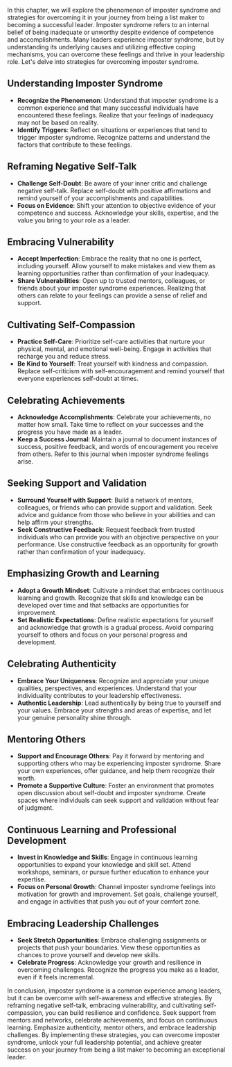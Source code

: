 
In this chapter, we will explore the phenomenon of imposter syndrome and strategies for overcoming it in your journey from being a list maker to becoming a successful leader. Imposter syndrome refers to an internal belief of being inadequate or unworthy despite evidence of competence and accomplishments. Many leaders experience imposter syndrome, but by understanding its underlying causes and utilizing effective coping mechanisms, you can overcome these feelings and thrive in your leadership role. Let's delve into strategies for overcoming imposter syndrome.

Understanding Imposter Syndrome
-------------------------------

* **Recognize the Phenomenon**: Understand that imposter syndrome is a common experience and that many successful individuals have encountered these feelings. Realize that your feelings of inadequacy may not be based on reality.
* **Identify Triggers**: Reflect on situations or experiences that tend to trigger imposter syndrome. Recognize patterns and understand the factors that contribute to these feelings.

Reframing Negative Self-Talk
----------------------------

* **Challenge Self-Doubt**: Be aware of your inner critic and challenge negative self-talk. Replace self-doubt with positive affirmations and remind yourself of your accomplishments and capabilities.
* **Focus on Evidence**: Shift your attention to objective evidence of your competence and success. Acknowledge your skills, expertise, and the value you bring to your role as a leader.

Embracing Vulnerability
-----------------------

* **Accept Imperfection**: Embrace the reality that no one is perfect, including yourself. Allow yourself to make mistakes and view them as learning opportunities rather than confirmation of your inadequacy.
* **Share Vulnerabilities**: Open up to trusted mentors, colleagues, or friends about your imposter syndrome experiences. Realizing that others can relate to your feelings can provide a sense of relief and support.

Cultivating Self-Compassion
---------------------------

* **Practice Self-Care**: Prioritize self-care activities that nurture your physical, mental, and emotional well-being. Engage in activities that recharge you and reduce stress.
* **Be Kind to Yourself**: Treat yourself with kindness and compassion. Replace self-criticism with self-encouragement and remind yourself that everyone experiences self-doubt at times.

Celebrating Achievements
------------------------

* **Acknowledge Accomplishments**: Celebrate your achievements, no matter how small. Take time to reflect on your successes and the progress you have made as a leader.
* **Keep a Success Journal**: Maintain a journal to document instances of success, positive feedback, and words of encouragement you receive from others. Refer to this journal when imposter syndrome feelings arise.

Seeking Support and Validation
------------------------------

* **Surround Yourself with Support**: Build a network of mentors, colleagues, or friends who can provide support and validation. Seek advice and guidance from those who believe in your abilities and can help affirm your strengths.
* **Seek Constructive Feedback**: Request feedback from trusted individuals who can provide you with an objective perspective on your performance. Use constructive feedback as an opportunity for growth rather than confirmation of your inadequacy.

Emphasizing Growth and Learning
-------------------------------

* **Adopt a Growth Mindset**: Cultivate a mindset that embraces continuous learning and growth. Recognize that skills and knowledge can be developed over time and that setbacks are opportunities for improvement.
* **Set Realistic Expectations**: Define realistic expectations for yourself and acknowledge that growth is a gradual process. Avoid comparing yourself to others and focus on your personal progress and development.

Celebrating Authenticity
------------------------

* **Embrace Your Uniqueness**: Recognize and appreciate your unique qualities, perspectives, and experiences. Understand that your individuality contributes to your leadership effectiveness.
* **Authentic Leadership**: Lead authentically by being true to yourself and your values. Embrace your strengths and areas of expertise, and let your genuine personality shine through.

Mentoring Others
----------------

* **Support and Encourage Others**: Pay it forward by mentoring and supporting others who may be experiencing imposter syndrome. Share your own experiences, offer guidance, and help them recognize their worth.
* **Promote a Supportive Culture**: Foster an environment that promotes open discussion about self-doubt and imposter syndrome. Create spaces where individuals can seek support and validation without fear of judgment.

Continuous Learning and Professional Development
------------------------------------------------

* **Invest in Knowledge and Skills**: Engage in continuous learning opportunities to expand your knowledge and skill set. Attend workshops, seminars, or pursue further education to enhance your expertise.
* **Focus on Personal Growth**: Channel imposter syndrome feelings into motivation for growth and improvement. Set goals, challenge yourself, and engage in activities that push you out of your comfort zone.

Embracing Leadership Challenges
-------------------------------

* **Seek Stretch Opportunities**: Embrace challenging assignments or projects that push your boundaries. View these opportunities as chances to prove yourself and develop new skills.
* **Celebrate Progress**: Acknowledge your growth and resilience in overcoming challenges. Recognize the progress you make as a leader, even if it feels incremental.

In conclusion, imposter syndrome is a common experience among leaders, but it can be overcome with self-awareness and effective strategies. By reframing negative self-talk, embracing vulnerability, and cultivating self-compassion, you can build resilience and confidence. Seek support from mentors and networks, celebrate achievements, and focus on continuous learning. Emphasize authenticity, mentor others, and embrace leadership challenges. By implementing these strategies, you can overcome imposter syndrome, unlock your full leadership potential, and achieve greater success on your journey from being a list maker to becoming an exceptional leader.
